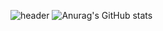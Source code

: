 ![header](https://capsule-render.vercel.app/api?type=waving&color=EEFF00&height=300&section=header&text=Hi%20I'm%20Minseo&fontSize=50)
![Anurag's GitHub stats](https://github-readme-stats.vercel.app/api?username=m1ns30&show_icons=true)
<!--
**m1ns30/m1ns30** is a ✨ _special_ ✨ repository because its `README.md` (this file) appears on your GitHub profile.

Here are some ideas to get you started:

- 🔭 I’m currently working on ...
- 🌱 I’m currently learning ...
- 👯 I’m looking to collaborate on ...
- 🤔 I’m looking for help with ...
- 💬 Ask me about ...
- 📫 How to reach me: ...
- 😄 Pronouns: ...
- ⚡ Fun fact: ...
-->
